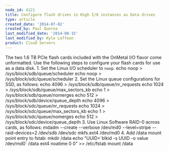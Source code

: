 ```yaml
---
node_id: 4121
title: Configure flash drives in High I/O instances as Data drives
type: article
created_date: '2014-07-02'
created_by: Paul Querna
last_modified_date: '2014-08-15'
last_modified_by: Kyle Laffoon
product: Cloud Servers
---
```


The two 1.6 TB PCIe flash cards included with the OnMetal I/O flavor
come unformatted. Use the following steps to configure your flash cards
for use as a data disk. 1. Set the Linux I/O scheduler to `noop`. echo
noop &gt; /sys/block/sdb/queue/scheduler echo noop &gt;
/sys/block/sdc/queue/scheduler 2. Set the Linux queue configurations for
SSD, as follows: echo 4096 &gt; /sys/block/sdb/queue/nr\_requests echo
1024 &gt; /sys/block/sdb/queue/max\_sectors\_kb echo 1 &gt;
/sys/block/sdb/queue/nomerges echo 512 &gt;
/sys/block/sdb/device/queue\_depth echo 4096 &gt;
/sys/block/sdc/queue/nr\_requests echo 1024 &gt;
/sys/block/sdc/queue/max\_sectors\_kb echo 1 &gt;
/sys/block/sdc/queue/nomerges echo 512 &gt;
/sys/block/sdc/device/queue\_depth 3. Use Linux Software RAID-0 across
cards, as follows: mdadm --create --verbose /dev/md0 --level=stripe
--raid-devices=2 /dev/sdb /dev/sdc mkfs.ext4 /dev/md0 4. Add /data mount
point entry to fstab: mkdir /data echo "UUID=\`blkid -s UUID -o value
/dev/md0\` /data ext4 noatime 0 0" &gt;&gt; /etc/fstab mount /data

